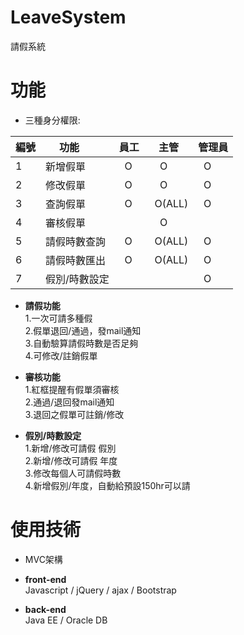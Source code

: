 # LeaveSystem
請假系統

# 功能
- 三種身分權限:

|編號  |功能        |員工   |主管   |管理員  |
|-----|------------|-------|------|---------|
|1    |新增假單      |   O   |   O  |   O   |
|2    |修改假單      |   O   |   O  |   O   |
|3    |查詢假單      |   O   |O(ALL)|   O   |
|4    |審核假單      |       |   O  |       |
|5    |請假時數查詢  |   O   |O(ALL)|   O   |
|6    |請假時數匯出  |   O   |O(ALL)|   O   |
|7    |假別/時數設定 |       |      |   O   |

- **請假功能**<br />
1.一次可請多種假<br />
2.假單退回/通過，發mail通知<br />
3.自動驗算請假時數是否足夠<br />
4.可修改/註銷假單<br />

- **審核功能**<br />
1.紅框提醒有假單須審核<br />
2.通過/退回發mail通知<br />
3.退回之假單可註銷/修改<br />


- **假別/時數設定**<br />
1.新增/修改可請假 假別<br />
2.新增/修改可請假 年度<br />
3.修改每個人可請假時數<br />
4.新增假別/年度，自動給預設150hr可以請<br />

# 使用技術

- MVC架構  <br />

- **front-end**<br />
Javascript / jQuery / ajax / Bootstrap

- **back-end**  <br />
Java EE / Oracle DB
